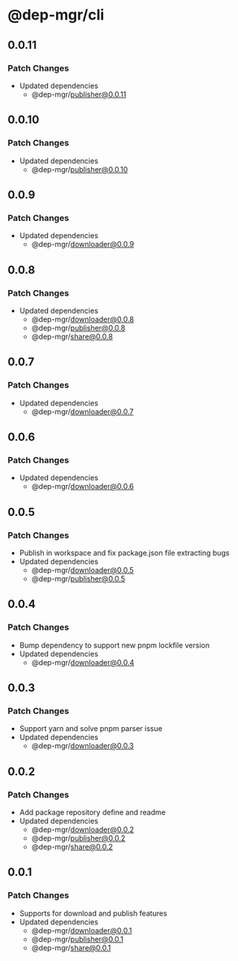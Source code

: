 # @dep-mgr/cli

## 0.0.11

### Patch Changes

- Updated dependencies
  - @dep-mgr/publisher@0.0.11

## 0.0.10

### Patch Changes

- Updated dependencies
  - @dep-mgr/publisher@0.0.10

## 0.0.9

### Patch Changes

- Updated dependencies
  - @dep-mgr/downloader@0.0.9

## 0.0.8

### Patch Changes

- Updated dependencies
  - @dep-mgr/downloader@0.0.8
  - @dep-mgr/publisher@0.0.8
  - @dep-mgr/share@0.0.8

## 0.0.7

### Patch Changes

- Updated dependencies
  - @dep-mgr/downloader@0.0.7

## 0.0.6

### Patch Changes

- Updated dependencies
  - @dep-mgr/downloader@0.0.6

## 0.0.5

### Patch Changes

- Publish in workspace and fix package.json file extracting bugs
- Updated dependencies
  - @dep-mgr/downloader@0.0.5
  - @dep-mgr/publisher@0.0.5

## 0.0.4

### Patch Changes

- Bump dependency to support new pnpm lockfile version
- Updated dependencies
  - @dep-mgr/downloader@0.0.4

## 0.0.3

### Patch Changes

- Support yarn and solve pnpm parser issue
- Updated dependencies
  - @dep-mgr/downloader@0.0.3

## 0.0.2

### Patch Changes

- Add package repository define and readme
- Updated dependencies
  - @dep-mgr/downloader@0.0.2
  - @dep-mgr/publisher@0.0.2
  - @dep-mgr/share@0.0.2

## 0.0.1

### Patch Changes

- Supports for download and publish features
- Updated dependencies
  - @dep-mgr/downloader@0.0.1
  - @dep-mgr/publisher@0.0.1
  - @dep-mgr/share@0.0.1

